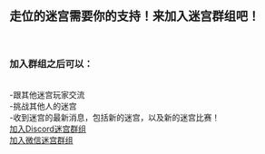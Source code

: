 <!DOCTYPE html>
<html>
  <body>
    <h2>走位的迷宫需要你的支持！来加入迷宫群组吧！</h1><br>
    <h3>加入群组之后可以：</h3><br>
    <a>-跟其他迷宫玩家交流</a><br>
    <a>-挑战其他人的迷宫</a><br>
    <a>-收到迷宫的最新消息，包括新的迷宫，以及新的迷宫比赛！</a><br>
    <a href="https://discord.gg/aNBkAg7ADD">加入Discord迷宫群组</a><br>
    <a href="maze_vx_group.md">加入微信迷宫群组</a><br>
  </body>
</html>
